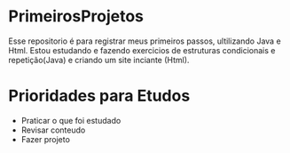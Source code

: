 # PrimeirosProjetos
Esse repositorio é para registrar meus primeiros passos, ultilizando  Java e Html. 
Estou  estudando e fazendo exercicios  de  estruturas condicionais e  repetição(Java) e criando um site inciante  (Html).

# Prioridades para Etudos
- Praticar o que foi estudado
- Revisar conteudo
- Fazer projeto
